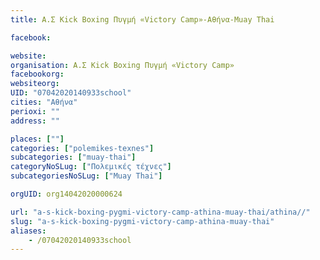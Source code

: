 ```yaml
---
title: Α.Σ Kick Boxing Πυγμή «Victory Camp»-Αθήνα-Muay Thai

facebook:

website:
organisation: Α.Σ Kick Boxing Πυγμή «Victory Camp»
facebookorg:
websiteorg:
UID: "07042020140933school"
cities: "Αθήνα"
perioxi: ""
address: ""

places: [""]
categories: ["polemikes-texnes"]
subcategories: ["muay-thai"]
categoryNoSLug: ["Πολεμικές τέχνες"]
subcategoriesNoSLug: ["Muay Thai"]

orgUID: org14042020000624

url: "a-s-kick-boxing-pygmi-victory-camp-athina-muay-thai/athina//"
slug: "a-s-kick-boxing-pygmi-victory-camp-athina-muay-thai"
aliases:
    - /07042020140933school
---
```






